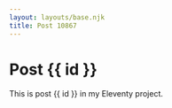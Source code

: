 ```yaml
---
layout: layouts/base.njk
title: Post 10867
---
```


# Post {{ id }}

This is post {{ id }} in my Eleventy project.
